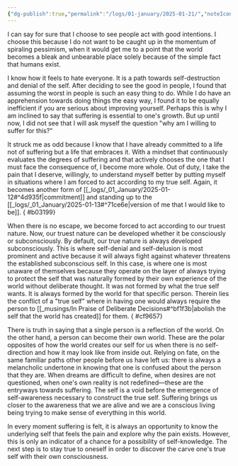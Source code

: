 ```yaml
---
{"dg-publish":true,"permalink":"/logs/01-january/2025-01-21/","noteIcon":"","created":"2025-01-21"}
---
```


I can say for sure that I choose to see people act with good intentions. I choose this because I do not want to be caught up in the momentum of spiraling pessimism, when it would get me to a point that the world becomes a bleak and unbearable place solely because of the simple fact that humans exist.

I know how it feels to hate everyone. It is a path towards self-destruction and denial of the self. After deciding to see the good in people, I found that assuming the worst in people is such an easy thing to do. While I do have an apprehension towards doing things the easy way, I found it to be equally inefficient if you are serious about improving yourself. Perhaps this is why I am inclined to say that suffering is essential to one's growth. But up until now, I did not see that I will ask myself the question "why am I willing to suffer for this?"

It struck me as odd because I know that I have already committed to a life not of suffering but a life that embraces it. With a mindset that continuously evaluates the degrees of suffering and that actively chooses the one that I must face the consequence of, I become more whole. Out of duty, I take the pain that I deserve, willingly, to understand myself better by putting myself in situations where I am forced to act according to my true self. Again, it becomes another form of [[_logs/_01_January/2025-01-12#^4d935f\|commitment]] and standing up to the [[_logs/_01_January/2025-01-13#^71ce6e\|version of me that I would like to be]].
{ #b03199}


When there is no escape, we become forced to act according to our truest nature. Now, our truest nature can be developed whether it be consciously or subconsciously. By default, our true nature is always developed subconsciously. This is where self-denial and self-delusion is most prominent and active because it will always fight against whatever threatens the established subconscious self. In this case, is where one is most unaware of themselves because they operate on the layer of always trying to protect the self that was naturally formed by their own experience of the world without deliberate thought. It was not formed by what the true self wants. It is always formed by the world for that specific person. Therein lies the conflict of a "true self" where in having one would always require the person to [[_musings/In Praise of Deliberate Decisions#^bf1f3b\|abolish the self that the world has created]] for them.
{ #cf9657}


There is truth in saying that a single person is a reflection of the world. On the other hand, a person can become their own world. These are the polar opposites of how the world creates our self for us when there is no self-direction and how it may look like from inside out. Relying on fate, on the same familiar paths other people before us have left us: there is always a melancholic undertone in knowing that one is confused about the person that they are. When dreams are difficult to define, when desires are not questioned, when one's own reality is not redefined—these are the entryways towards suffering. The self is a void before the emergence of self-awareness necessary to construct the true self. Suffering brings us closer to the awareness that we are alive and we are a conscious living being trying to make sense of everything in this world. 

In every moment suffering is felt, it is always an opportunity to know the underlying self that feels the pain and explore why the pain exists. However, this is only an indicator of a chance for a possibility of self-knowledge. The next step is to stay true to oneself in order to discover the carve one's true self with their own consciousness.